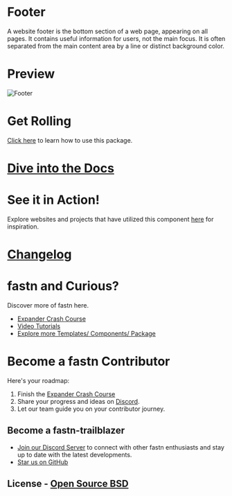 # Footer

A website footer is the bottom section of a web page, appearing on all pages. It
contains useful information for users, not the main focus. It is often
separated from the main content area by a line or distinct background color.

# Preview

![Footer](.github/assets/footer-screenshot.png)

# Get Rolling

[Click here](https://fastn-community.github.io/footer/) to learn how to use this package.

# [Dive into the Docs](https://fastn-community.github.io/footer/)

# See it in Action! 

Explore websites and projects that have utilized this component [here](https://fastn.com/) for inspiration.


# [Changelog](Changelog.md)

# fastn and Curious?

Discover more of fastn here.

- [Expander Crash Course](https://fastn.com/expander/)
- [Video Tutorials](https://fastn.com/expander/hello-world/-/build/)
- [Explore more Templates/ Components/ Package](https://fastn.com/featured/)

# Become a fastn Contributor

Here's your roadmap:

1.  Finish the [Expander Crash Course](https://fastn.com/expander/)
2.  Share your progress and ideas on [Discord](https://discord.gg/bucrdvptYd).
3.  Let our team guide you on your contributor journey.

## Become a fastn-trailblazer

- [Join our Discord Server](https://discord.gg/bucrdvptYd) to connect with other fastn enthusiasts and stay up to date with the latest developments.
- [Star us on GitHub](https://github.com/fastn-stack/fastn/)

## License - [Open Source BSD](https://github.com/fastn-community/footer/blob/main/LICENSE)
